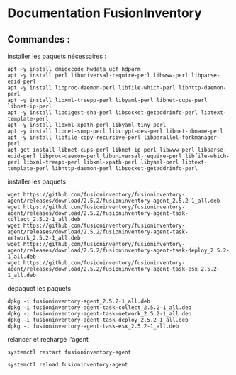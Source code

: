 # Documentation FusionInventory

## Commandes :

installer les paquets nécessaires :

    apt -y install dmidecode hwdata ucf hdparm
    apt -y install perl libuniversal-require-perl libwww-perl libparse-edid-perl
    apt -y install libproc-daemon-perl libfile-which-perl libhttp-daemon-perl
    apt -y install libxml-treepp-perl libyaml-perl libnet-cups-perl libnet-ip-perl
    apt -y install libdigest-sha-perl libsocket-getaddrinfo-perl libtext-template-perl
    apt -y install libxml-xpath-perl libyaml-tiny-perl
    apt -y install libnet-snmp-perl libcrypt-des-perl libnet-nbname-perl
    apt -y install libfile-copy-recursive-perl libparallel-forkmanager-perl
    apt-get install libnet-cups-perl libnet-ip-perl libwww-perl libparse-edid-perl libproc-daemon-perl libuniversal-require-perl libfile-which-perl libxml-treepp-perl libxml-xpath-perl libyaml-perl libtext-template-perl libhttp-daemon-perl libsocket-getaddrinfo-perl

installer les paquets

    wget https://github.com/fusioninventory/fusioninventory-agent/releases/download/2.5.2/fusioninventory-agent_2.5.2-1_all.deb
    wget https://github.com/fusioninventory/fusioninventory-agent/releases/download/2.5.2/fusioninventory-agent-task-collect_2.5.2-1_all.deb
    wget https://github.com/fusioninventory/fusioninventory-agent/releases/download/2.5.2/fusioninventory-agent-task-network_2.5.2-1_all.deb
    wget https://github.com/fusioninventory/fusioninventory-agent/releases/download/2.5.2/fusioninventory-agent-task-deploy_2.5.2-1_all.deb
    wget https://github.com/fusioninventory/fusioninventory-agent/releases/download/2.5.2/fusioninventory-agent-task-esx_2.5.2-1_all.deb

dépaquet les paquets

    dpkg -i fusioninventory-agent_2.5.2-1_all.deb
    dpkg -i fusioninventory-agent-task-collect_2.5.2-1_all.deb
    dpkg -i fusioninventory-agent-task-network_2.5.2-1_all.deb
    dpkg -i fusioninventory-agent-task-deploy_2.5.2-1_all.deb
    dpkg -i fusioninventory-agent-task-esx_2.5.2-1_all.deb

relancer et rechargé l'agent

    systemctl restart fusioninventory-agent

    systemctl reload fusioninventory-agent